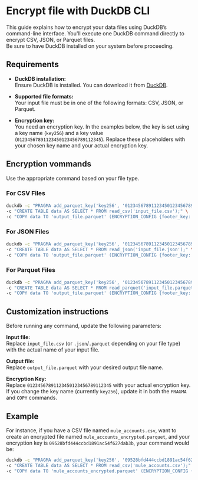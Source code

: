 # Encrypt file with DuckDB CLI

This guide explains how to encrypt your data files using DuckDB’s command-line interface. You'll execute one DuckDB command directly to encrypt CSV, JSON, or Parquet files.  
Be sure to have DuckDB installed on your system before proceeding.

## Requirements

- **DuckDB installation:**  
  Ensure DuckDB is installed. You can download it from [DuckDB](https://duckdb.org/docs/installation/?version=stable&environment=cli&platform=macos&download_method=direct).

- **Supported file formats:**  
  Your input file must be in one of the following formats: CSV, JSON, or Parquet.

- **Encryption key:**  
  You need an encryption key. In the examples below, the key is set using a key name (`key256`) and a key value (`01234567891123450123456789112345`). Replace these placeholders with your chosen key name and your actual encryption key.

## Encryption vommands

Use the appropriate command based on your file type.

### For CSV Files

```bash
duckdb -c "PRAGMA add_parquet_key('key256', '01234567891123450123456789112345');" \
-c "CREATE TABLE data AS SELECT * FROM read_csv('input_file.csv');" \
-c "COPY data TO 'output_file.parquet' (ENCRYPTION_CONFIG {footer_key: 'key256'});"
```

### For JSON Files

```bash
duckdb -c "PRAGMA add_parquet_key('key256', '01234567891123450123456789112345');" \
-c "CREATE TABLE data AS SELECT * FROM read_json('input_file.json');" \
-c "COPY data TO 'output_file.parquet' (ENCRYPTION_CONFIG {footer_key: 'key256'});"
```

### For Parquet Files

```bash
duckdb -c "PRAGMA add_parquet_key('key256', '01234567891123450123456789112345');" \
-c "CREATE TABLE data AS SELECT * FROM read_parquet('input_file.parquet');" \
-c "COPY data TO 'output_file.parquet' (ENCRYPTION_CONFIG {footer_key: 'key256'});"
```

## Customization instructions

Before running any command, update the following parameters:

**Input file:**  
Replace `input_file.csv` (or `.json`/`.parquet` depending on your file type) with the actual name of your input file.

**Output file:**  
Replace `output_file.parquet` with your desired output file name.

**Encryption Key:**  
Replace `01234567891123450123456789112345` with your actual encryption key. If you change the key name (currently `key256`), update it in both the `PRAGMA` and `COPY` commands.

## Example

For instance, if you have a CSV file named `mule_accounts.csv`, want to create an encrypted file named `mule_accounts_encrypted.parquet`, and your encryption key is `09528bfd444ccbd1891ac54f627dab3b`, your command would be:

```bash
duckdb -c "PRAGMA add_parquet_key('key256', '09528bfd444ccbd1891ac54f627dab3b');" \
-c "CREATE TABLE data AS SELECT * FROM read_csv('mule_accounts.csv');" \
-c "COPY data TO 'mule_accounts_encrypted.parquet' (ENCRYPTION_CONFIG {footer_key: 'key256'});"
```
